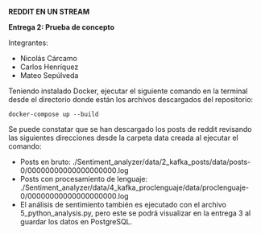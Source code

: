 **REDDIT EN UN STREAM**

**Entrega 2: Prueba de concepto**

Integrantes:
- Nicolás Cárcamo
- Carlos Henríquez
- Mateo Sepúlveda

Teniendo instalado Docker, ejecutar el siguiente comando en la terminal desde el directorio donde están los archivos descargados del repositorio:

````
docker-compose up --build
````

Se puede constatar que se han descargado los posts de reddit revisando las siguientes direcciones desde la carpeta data creada al ejecutar el comando:
- Posts en bruto: ./Sentiment_analyzer/data/2_kafka_posts/data/posts-0/00000000000000000000.log
- Posts con procesamiento de lenguaje: ./Sentiment_analyzer/data/4_kafka_proclenguaje/data/proclenguaje-0/00000000000000000000.log
- El análisis de sentimiento también es ejecutado con el archivo 5_python_analysis.py, pero este se podrá visualizar en la entrega 3 al guardar los datos en PostgreSQL.
